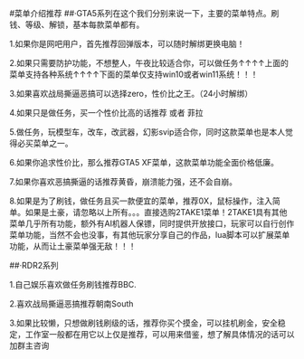 #菜单介绍推荐
##·GTA5系列在这个我们分别来说一下，主要的菜单特点。刷钱、等级、解锁，基本每款菜单都有。

1.如果你是网吧用户，首先推荐回弹版本，可以随时解绑更换电脑！

2.如果只需要防护功能，不想整人，午夜比较适合你，可以做任务↑↑↑↑上面的菜单支持各种系统↑↑↑↑下面的菜单仅支持win10或者win11系统！！！

3.如果喜欢战局撕逼恶搞可以选择zero，性价比之王。（24小时解绑）

4.如果只是做任务，买一个性价比高的话推荐 或者 菲拉

5.做任务，玩模型车，改车，改武器，幻影svip适合你，同时这款菜单也是本人觉得必买菜单之一。

6.如果你追求性价比，那么推荐GTA5 XF菜单，这款菜单功能全面价格低廉。

7.如果你喜欢恶搞撕逼的话推荐黄昏，崩溃能力强，还不会自崩。

8.如果是为了刷钱，做任务且买一款便宜的菜单，推荐0X，鼠标操作，注入简单。如果是土豪，请忽略以上所有。。。直接选购2TAKE1菜单！2TAKE1具有其他菜单几乎所有功能，额外有AI机器人保镖，同时提供开放接口，玩家可以自行创作菜单功能，当然不会也没事，有其他玩家分享自己的作品，lua脚本可以扩展菜单功能，从而让土豪菜单强无敌！！！

##·RDR2系列

1.自己娱乐喜欢做任务刷钱推荐BBC.

2.喜欢战局撕逼恶搞推荐朝南South

3.如果比较懒，只想做刷钱刷级的话，推荐你买个摸金，可以挂机刷金，安全稳定，工作室一般都在用它以上仅是推荐，可以用来借鉴，想了解具体情况的话可以加群主咨询